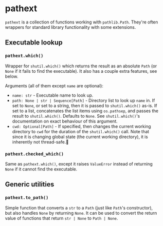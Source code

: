 # pathext

`pathext` is a collection of functions working with `pathlib.Path`. They're often wrappers for standard library functionality with some extensions.

## Executable lookup

### `pathext.which()`

Wrapper for `shutil.which()` which returns the result as an absolute `Path` (or `None` if it fails to find the executable). It also has a couple extra features, see below.

Arguments (all of them except `name` are optional):
- `name: str` - Executable name to look up.
- `path: None | str | Sequence[Path]` - Directory list to look up `name` in. If set to `None`, or set to a string, then it is passed to `shutil.which()` as-is. If set to a list, concatenates the list items using `os.pathsep`, and passes the result to `shutil.which()`. Defaults to `None`. See `shutil.which()`'s documentation on exact behaviour of this argument.
- `cwd: Optional[Path]` - If specified, then changes the current working directory to `cwd` for the duration of the `shutil.which()` call. Note that since it is changing global state (the current working directory), it is inherently not thread-safe.

### `pathext.checked_which()`

Same as `pathext.which()`, except it raises `ValueError` instead of returning `None` if it cannot find the executable.

## Generic utilities

### `pathext.to_path()`

Simple function that converts a `str` to a `Path` (just like `Path`'s constructor), but also handles `None` by returning `None`. It can be used to convert the return value of functions that return `str | None` to `Path | None`.
